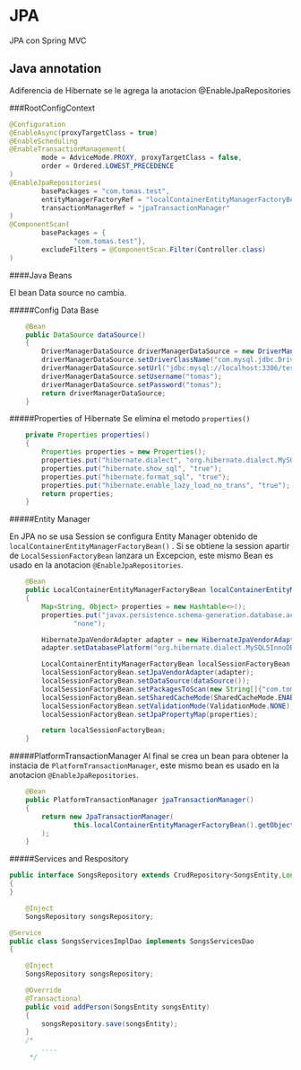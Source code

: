 # JPA
JPA con Spring MVC

Java annotation
---

Adiferencia de Hibernate se le agrega la anotacion @EnableJpaRepositories

###RootConfigContext
````java
@Configuration
@EnableAsync(proxyTargetClass = true)
@EnableScheduling
@EnableTransactionManagement(
        mode = AdviceMode.PROXY, proxyTargetClass = false,
        order = Ordered.LOWEST_PRECEDENCE
)
@EnableJpaRepositories(
        basePackages = "com.tomas.test",
        entityManagerFactoryRef = "localContainerEntityManagerFactoryBean",
        transactionManagerRef = "jpaTransactionManager"
)
@ComponentScan(
        basePackages = {
                "com.tomas.test"},
        excludeFilters = @ComponentScan.Filter(Controller.class)
)
````
####Java Beans

El bean Data source no cambia.

#####Config Data Base
````java
    @Bean
    public DataSource dataSource()
    {
        DriverManagerDataSource driverManagerDataSource = new DriverManagerDataSource();
        driverManagerDataSource.setDriverClassName("com.mysql.jdbc.Driver");
        driverManagerDataSource.setUrl("jdbc:mysql://localhost:3306/test");
        driverManagerDataSource.setUsername("tomas");
        driverManagerDataSource.setPassword("tomas");
        return driverManagerDataSource;
    }
````
#####Properties of Hibernate
Se elimina el metodo `properties()`
````java
    private Properties properties()
    {
        Properties properties = new Properties();
        properties.put("hibernate.dialect", "org.hibernate.dialect.MySQLDialect");
        properties.put("hibernate.show_sql", "true");
        properties.put("hibernate.format_sql", "true");
        properties.put("hibernate.enable_lazy_load_no_trans", "true");
        return properties;
    }
````
#####Entity Manager 

En JPA no se usa Session se configura Entity Manager obtenido de `localContainerEntityManagerFactoryBean()`
. Si se obtiene la session apartir de `LocalSessionFactoryBean` lanzara un Excepcion, este mismo Bean es usado
en la anotacion `@EnableJpaRepositories`.

````java
    @Bean
    public LocalContainerEntityManagerFactoryBean localContainerEntityManagerFactoryBean()
    {
        Map<String, Object> properties = new Hashtable<>();
        properties.put("javax.persistence.schema-generation.database.action",
                "none");

        HibernateJpaVendorAdapter adapter = new HibernateJpaVendorAdapter();
        adapter.setDatabasePlatform("org.hibernate.dialect.MySQL5InnoDBDialect");

        LocalContainerEntityManagerFactoryBean localSessionFactoryBean = new LocalContainerEntityManagerFactoryBean();
        localSessionFactoryBean.setJpaVendorAdapter(adapter);
        localSessionFactoryBean.setDataSource(dataSource());
        localSessionFactoryBean.setPackagesToScan(new String[]{"com.tomas.test"});
        localSessionFactoryBean.setSharedCacheMode(SharedCacheMode.ENABLE_SELECTIVE);
        localSessionFactoryBean.setValidationMode(ValidationMode.NONE);
        localSessionFactoryBean.setJpaPropertyMap(properties);

        return localSessionFactoryBean;
    }
````
#####PlatformTransactionManager 
Al final se crea un bean para obtener la instacia de `PlatformTransactionManager`, este mismo bean es usado
en la anotacion `@EnableJpaRepositories`.
````java
    @Bean
    public PlatformTransactionManager jpaTransactionManager()
    {
        return new JpaTransactionManager(
                this.localContainerEntityManagerFactoryBean().getObject()
        );
    }
````

#####Services and Respository
```java
public interface SongsRepository extends CrudRepository<SongsEntity,Long>
{
} 
```

```java
    @Inject
    SongsRepository songsRepository;
```

```java
@Service
public class SongsServicesImplDao implements SongsServicesDao
{

    @Inject
    SongsRepository songsRepository;

    @Override
    @Transactional
    public void addPerson(SongsEntity songsEntity)
    {
        songsRepository.save(songsEntity);
    }
    /*
        ....
     */
````
